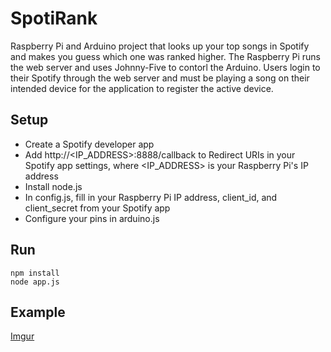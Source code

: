 # SpotiRank
Raspberry Pi and Arduino project that looks up your top songs in Spotify and makes you guess which one was ranked higher. The Raspberry Pi runs the web server and uses Johnny-Five to contorl the Arduino. Users login to their Spotify through the web server and must be playing a song on their intended device for the application to register the active device.

## Setup
* Create a Spotify developer app<br/>
* Add http://<IP_ADDRESS>:8888/callback to Redirect URIs in your Spotify app settings, where <IP_ADDRESS> is your Raspberry Pi's IP address<br/>
* Install node.js<br/>
* In config.js, fill in your Raspberry Pi IP address, client_id, and client_secret from your Spotify app<br/>
* Configure your pins in arduino.js<br/>

## Run
```
npm install
node app.js
```

## Example
[Imgur](https://i.imgur.com/mamJyNi.gifv)
